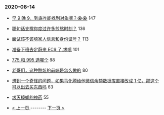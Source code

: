 ### 2020-08-14 
- [早 9 晚 9，到底咋能找到对象呢？😭😭](https://www.v2ex.com/t/698159) 147
- [哪句话支撑你度过许多煎熬时刻？](https://www.v2ex.com/t/698152) 136
- [面试该不该填家人信息和身份证号？](https://www.v2ex.com/t/698148) 113
- [准备下班去定蔚来 EC6 了,求喷](https://www.v2ex.com/t/698141) 101
- [775 和 995 选哪个](https://www.v2ex.com/t/698138) 88
- [老哥们，这种酷炫的前端是怎么做的](https://www.v2ex.com/t/698199) 80
- [想到一个奇怪的问题，如果马化腾给他微信余额数据库直接改成 1 亿，那这个可以出去买东西吗](https://www.v2ex.com/t/698154) 63
- [求灭蟑螂的神药](https://www.v2ex.com/t/698188) 55 

- [ < 上一页 ](https://github.com/able8/v2ex-hot-record/blob/master/2020-08-13.md) -------- [ 下一页 > ](https://github.com/able8/v2ex-hot-record/blob/master/2020-08-15.md)
